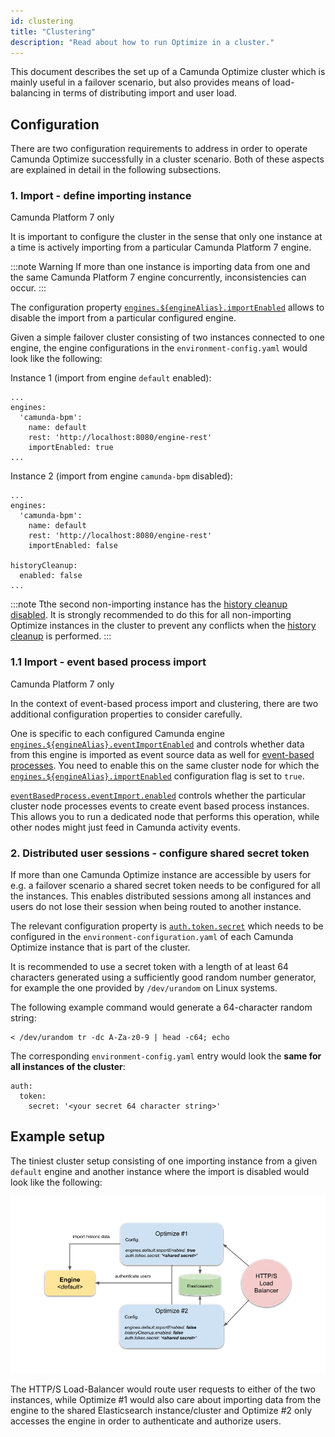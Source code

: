 ```yaml
---
id: clustering
title: "Clustering"
description: "Read about how to run Optimize in a cluster."
---
```


This document describes the set up of a Camunda Optimize cluster which is mainly useful in a failover scenario, but also provides means of load-balancing in terms of distributing import and user load.

## Configuration

There are two configuration requirements to address in order to operate Camunda Optimize successfully in a cluster scenario.
Both of these aspects are explained in detail in the following subsections.

### 1. Import - define importing instance

<span class="badge badge--platform">Camunda Platform 7 only</span>

It is important to configure the cluster in the sense that only one instance at a time is actively importing from a particular Camunda Platform 7 engine.

:::note Warning
If more than one instance is importing data from one and the same Camunda Platform 7 engine concurrently, inconsistencies can occur.
:::

The configuration property [`engines.${engineAlias}.importEnabled`](./system-configuration-platform-7.md) allows to disable the import from a particular configured engine.

Given a simple failover cluster consisting of two instances connected to one engine, the engine configurations in the `environment-config.yaml` would look like the following:

Instance 1 (import from engine `default` enabled):

```
...
engines:
  'camunda-bpm':
    name: default
    rest: 'http://localhost:8080/engine-rest'
    importEnabled: true
...
```

Instance 2 (import from engine `camunda-bpm` disabled):

```
...
engines:
  'camunda-bpm':
    name: default
    rest: 'http://localhost:8080/engine-rest'
    importEnabled: false

historyCleanup:
  enabled: false
...
```

:::note
Tthe second non-importing instance has the [history cleanup disabled](./system-configuration.md#history-cleanup-settings). It is strongly recommended to do this for all non-importing Optimize instances in the cluster to prevent any conflicts when the [history cleanup](../history-cleanup/) is performed.
:::

### 1.1 Import - event based process import

<span class="badge badge--platform">Camunda Platform 7 only</span>

In the context of event-based process import and clustering, there are two additional configuration properties to consider carefully.

One is specific to each configured Camunda engine [`engines.${engineAlias}.eventImportEnabled`](./system-configuration-platform-7.md) and controls whether data from this engine is imported as event source data as well for [event-based processes](components/userguide/additional-features/event-based-processes.md). You need to enable this on the same cluster node for which the [`engines.${engineAlias}.importEnabled`](./system-configuration-platform-7.md) configuration flag is set to `true`.

[`eventBasedProcess.eventImport.enabled`](./setup-event-based-processes.md) controls whether the particular cluster node processes events to create event based process instances. This allows you to run a dedicated node that performs this operation, while other nodes might just feed in Camunda activity events.

### 2. Distributed user sessions - configure shared secret token

If more than one Camunda Optimize instance are accessible by users for e.g. a failover scenario a shared secret token needs to be configured for all the instances.
This enables distributed sessions among all instances and users do not lose their session when being routed to another instance.

The relevant configuration property is [`auth.token.secret`](./system-configuration.md#security) which needs to be configured in the `environment-configuration.yaml` of each Camunda Optimize instance that is part of the cluster.

It is recommended to use a secret token with a length of at least 64 characters generated using a sufficiently good random number generator, for example the one provided by `/dev/urandom` on Linux systems.

The following example command would generate a 64-character random string:

```
< /dev/urandom tr -dc A-Za-z0-9 | head -c64; echo
```

The corresponding `environment-config.yaml` entry would look the **same for all instances of the cluster**:

```
auth:
  token:
    secret: '<your secret 64 character string>'
```

## Example setup

The tiniest cluster setup consisting of one importing instance from a given `default` engine and another instance where the import is disabled would look like the following:

![Two Optimize instances](./img/Optimize-Clustering.png)

The HTTP/S Load-Balancer would route user requests to either of the two instances, while Optimize #1 would also care about importing data from the engine to the shared
Elasticsearch instance/cluster and Optimize #2 only accesses the engine in order to authenticate and authorize users.
